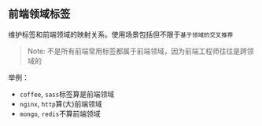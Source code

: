 ## 前端领域标签

维护标签和前端领域的映射关系。使用场景包括但不限于`基于领域的交叉推荐`

> Note: 不是所有前端常用标签都属于前端领域，因为前端工程师往往是跨领域的

举例：

* `coffee`, `sass`标签算是前端领域
* `nginx`, `http`算(大)前端领域
* `mongo`, `redis`不算前端领域
